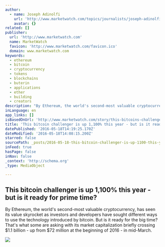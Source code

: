 ```yaml
---
author:
  - name: Joseph Adinolfi
    url: 'http://www.marketwatch.com/topics/journalists/joseph-adinolfi'
    avatar: {}
related: []
publisher:
  url: 'http://www.marketwatch.com'
  name: MarketWatch
  favicon: 'http://www.marketwatch.com/favicon.ico'
  domain: www.marketwatch.com
keywords:
  - ethereum
  - bitcoin
  - cryptocurrency
  - tokens
  - blockchains
  - buterin
  - applications
  - ether
  - building
  - creators
description: "By Ethereum, the world's second-most valuable cryptocurrency, has seen its value skyrocket as investors and developers have sought different ways to use the technology introduced by bitcoin. But is it ready for the big time? That's what some are asking with its market capitalization briefly crossing $1.1 billion - up from $72 million at the beginning of 2016 - in mid-March."
inLanguage: en
app_links: []
isBasedOnUrl: 'http://www.marketwatch.com/story/this-bitcoins-challenger-is-up-1100-this-year-but-is-it-ready-for-prime-time-2016-05-18'
title: 'This bitcoin challenger is up 1,100% this year - but is it ready for prime time?'
datePublished: '2016-05-18T14:19:25.170Z'
dateModified: '2016-05-18T14:08:15.200Z'
starred: false
sourcePath: _posts/2016-05-18-this-bitcoin-challenger-is-up-1100-this-year-but-is-it-r.md
inFeed: true
hasPage: false
inNav: false
_context: 'http://schema.org'
_type: MediaObject

---
```

<article style=""><h1>This bitcoin challenger is up 1,100% this year - but is it ready for prime time?</h1><p>By Ethereum, the world's second-most valuable cryptocurrency, has seen its value skyrocket as investors and developers have sought different ways to use the technology introduced by bitcoin. But is it ready for the big time? That's what some are asking with its market capitalization briefly crossing $1.1 billion - up from $72 million at the beginning of 2016 - in mid-March.</p><img src="http://s.marketwatch.com/public/resources/MWimages/MW-EM857_digita_ZG_20160517114256.jpg" /></article>